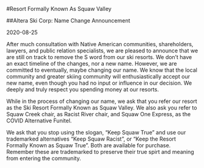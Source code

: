 #Resort Formally Known As Squaw Valley

##Altera Ski Corp: Name Change Announcement

2020-08-25

After much consultation with Native American communities, shareholders, lawyers, and public relation specialists, we are pleased to announce that we are still on track to remove the S word from our ski resorts. We don’t have an exact timeline of the changes, nor a new name. However, we are committed to eventually, maybe changing our name. We know that the local community and greater skiing community will enthusiastically accept our new name, even though you had no input or influence in our decision. We deeply and truly respect you spending money at our resorts.

While in the process of changing our name, we ask that you refer our resort as the Ski Resort Formally Known as Squaw Valley. We also ask you refer to Squaw Creek chair, as Racist River chair, and Squaw One Express, as the COVID Alternative Funitel.

We ask that you stop using the slogan, “Keep Squaw True” and use our trademarked alternatives “Keep Squaw Racist”, or “Keep the Resort Formally Known as Squaw True”. Both are available for purchase. Remember these are trademarked to preserve their true spirt and meaning from entering the community.
